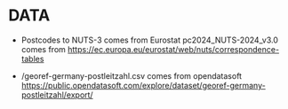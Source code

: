 # DATA
- Postcodes to NUTS-3 comes from Eurostat
  pc2024_NUTS-2024_v3.0 comes from https://ec.europa.eu/eurostat/web/nuts/correspondence-tables

- /georef-germany-postleitzahl.csv comes from opendatasoft https://public.opendatasoft.com/explore/dataset/georef-germany-postleitzahl/export/


